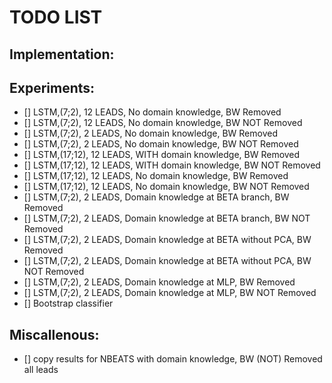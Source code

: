 # TODO LIST

## Implementation:



## Experiments:
- [] LSTM,(7;2),  12 LEADS, No domain knowledge, BW Removed 
- [] LSTM,(7;2),  12 LEADS, No domain knowledge, BW NOT Removed 
- [] LSTM,(7;2),  2 LEADS, No domain knowledge, BW Removed 
- [] LSTM,(7;2),  2 LEADS, No domain knowledge, BW NOT Removed 
- [] LSTM,(17;12),  12 LEADS, WITH domain knowledge, BW Removed 
- [] LSTM,(17;12),  12 LEADS, WITH domain knowledge, BW NOT Removed 
- [] LSTM,(17;12),  12 LEADS, No domain knowledge, BW Removed 
- [] LSTM,(17;12),  12 LEADS, No domain knowledge, BW NOT Removed 
- [] LSTM,(7;2),  2 LEADS, Domain knowledge at BETA branch, BW Removed
- [] LSTM,(7;2),  2 LEADS, Domain knowledge at BETA branch, BW NOT Removed
- [] LSTM,(7;2),  2 LEADS, Domain knowledge at BETA without PCA, BW Removed 
- [] LSTM,(7;2),  2 LEADS, Domain knowledge at BETA without PCA, BW NOT Removed 
- [] LSTM,(7;2),  2 LEADS, Domain knowledge at MLP, BW Removed 
- [] LSTM,(7;2),  2 LEADS, Domain knowledge at MLP, BW NOT Removed 
- [] Bootstrap classifier

## Miscallenous:
- [] copy results for NBEATS with domain knowledge, BW (NOT) Removed all leads

